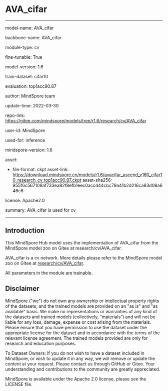 # AVA_cifar

---

model-name: AVA_cifar

backbone-name: AVA_cifar

module-type: cv

fine-tunable: True

model-version: 1.6

train-dataset: cifar10

evaluation: top1acc90.87

author: MindSpore team

update-time: 2022-03-30

repo-link: <https://gitee.com/mindspore/models/tree/r1.6/research/cv/AVA_cifar>

user-id: MindSpore

used-for: inference

mindspore-version: 1.6

asset:

-
    file-format: ckpt
    asset-link: <https://download.mindspore.cn/models/r1.6/avacifar_ascend_v160_cifar10_research_cv_top1acc90.87.ckpt>
    asset-sha256: 955f6c567108af733ea82f8efb1eec0accd44cbc79a41b2d216ca83d09a646c6

license: Apache2.0

summary: AVA_cifar is used for cv

---

## Introduction

This MindSpore Hub model uses the implementation of AVA_cifar from the MindSpore model zoo on Gitee at research/cv/AVA_cifar.

AVA_cifar is a cv network. More details please refer to the MindSpore model zoo on Gitee at [research/cv/AVA_cifar](https://gitee.com/mindspore/models/blob/r1.6/research/cv/AVA_cifar/README.md).

All parameters in the module are trainable.

## Disclaimer

MindSpore ("we") do not own any ownership or intellectual property rights of the datasets, and the trained models are provided on an "as is" and "as available" basis. We make no representations or warranties of any kind of the datasets and trained models (collectively, “materials”) and will not be liable for any loss, damage, expense or cost arising from the materials. Please ensure that you have permission to use the dataset under the appropriate license for the dataset and in accordance with the terms of the relevant license agreement. The trained models provided are only for research and education purposes.

To Dataset Owners: If you do not wish to have a dataset included in MindSpore, or wish to update it in any way, we will remove or update the content at your request. Please contact us through GitHub or Gitee. Your understanding and contributions to the community are greatly appreciated.

MindSpore is available under the Apache 2.0 license, please see the LICENSE file.

